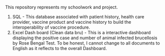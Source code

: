 This repository represents my schoolwork and project.

1. SQL - This database associated with patient history, health care provider, vaccine product and vaccine history to build the interoperability of vaccine procedure.
2. Excel Dash board (Clean data bru) - This is a interactive dashboard displaying the positive case and number of animal infected brucellosis by Rose Bengal Test. To be honest, I cannot change to all documents to English as it reflects to the overall Dashboard.
